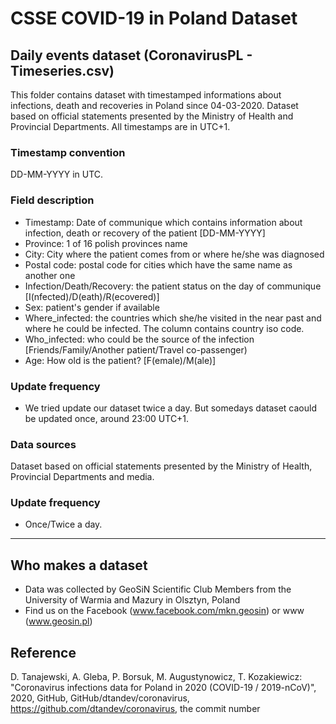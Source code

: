 # CSSE COVID-19 in Poland Dataset

## Daily events dataset (CoronavirusPL - Timeseries.csv)

This folder contains dataset with timestamped informations about infections, death and recoveries in Poland since 04-03-2020. 
Dataset based on official statements presented by the Ministry of Health and Provincial Departments. 
All timestamps are in UTC+1.

### Timestamp convention
DD-MM-YYYY in UTC.

								
### Field description
* Timestamp: Date of communique which contains information about infection, death or recovery of the patient [DD-MM-YYYY]
* Province: 1 of 16 polish provinces name 
* City: City where the patient comes from or where he/she was diagnosed
* Postal code: postal code for cities which have the same name as another one
* Infection/Death/Recovery: the patient status on the day of communique [I(nfected)/D(eath)/R(ecovered)]
* Sex: patient's gender if available 
* Where_infected: the countries which she/he visited in the near past and where he could be infected. The column contains country iso code. 
* Who_infected: who could be the source of the infection [Friends/Family/Another patient/Travel co-passenger)
* Age: How old is the patient? [F(emale)/M(ale)]

### Update frequency
* We tried update our dataset twice a day. But somedays dataset caould be updated once, around 23:00 UTC+1.

### Data sources
Dataset based on official statements presented by the Ministry of Health, Provincial Departments and media. 

### Update frequency
* Once/Twice a day.

---
## Who makes a dataset
* Data was collected by GeoSiN Scientific Club Members from the University of Warmia and Mazury in Olsztyn, Poland 
* Find us on the Facebook (www.facebook.com/mkn.geosin) or www (www.geosin.pl)

## Reference
D. Tanajewski, A. Gleba, P. Borsuk, M. Augustynowicz, T. Kozakiewicz: "Coronavirus infections data for Poland in 2020 (COVID-19 / 2019-nCoV)", 2020, GitHub, GitHub/dtandev/coronavirus, https://github.com/dtandev/coronavirus, the commit number
